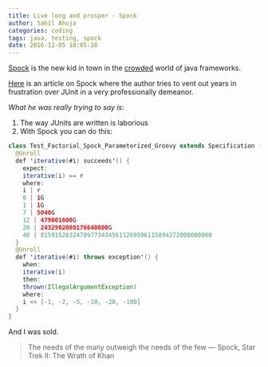 ```yaml
---
title: Live long and prosper - Spock
author: Sahil Ahuja
categories: coding
tags: java, testing, spock
date: 2016-12-05 18:05:28
---
```

[Spock](http://spockframework.org/) is the new kid in town in the [crowded](https://en.wikipedia.org/wiki/Unit_testing) world of java frameworks.

[Here](https://accu.org/index.php/journals/2203) is an article on Spock where the author tries to vent out years in frustration over JUnit in a very professionally demeanor.

_What he was really trying to say is:_
<!-- more -->
1. The way JUnits are written is laborious
1. With Spock you can do this: 
```Java
class Test_Factorial_Spock_Parameterized_Groovy extends Specification {
  @Unroll
  def 'iterative(#i) succeeds'() {
    expect:
    iterative(i) == r
    where:
    i | r
    0 | 1G
    1 | 1G
    7 | 5040G
    12 | 479001600G
    20 | 2432902008176640000G
    40 | 815915283247897734345611269596115894272000000000
  }
  @Unroll
  def 'iterative(#i) throws exception'() {
    when:
    iterative(i)
    then:
    thrown(IllegalArgumentException)
    where:
    i << [-1, -2, -5, -10, -20, -100]
  }
}
```

And I was sold.

> The needs of the many outweigh the needs of the few ― Spock, Star Trek II: The Wrath of Khan
